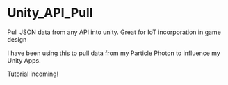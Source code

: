# Unity_API_Pull
Pull JSON data from any API into unity. Great for IoT incorporation in game design

I have been using this to pull data from my Particle Photon to influence my Unity Apps. 

Tutorial incoming!
